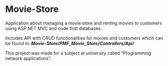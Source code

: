 # Movie-Store

Application about managing a movie store and renting movies to customers using ASP.NET MVC and code first databases.

Includes API with CRUD functionalities for movies and customers which can be found in: ***Movie-Store/PMF_Movie_Store/Controllers/Api/***

This project was made for a subject at university called "Programming network applications".
